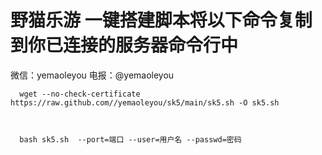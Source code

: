 # 野猫乐游 一键搭建脚本将以下命令复制到你已连接的服务器命令行中
微信：yemaoleyou 电报：@yemaoleyou


      wget --no-check-certificate https://raw.github.com//yemaoleyou/sk5/main/sk5.sh -O sk5.sh
      
      
     
      bash sk5.sh  --port=端口 --user=用户名 --passwd=密码
